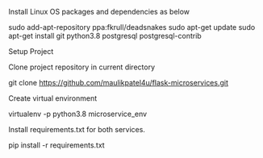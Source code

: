Install Linux OS packages and dependencies as below

sudo add-apt-repository ppa:fkrull/deadsnakes
sudo apt-get update
sudo apt-get install git python3.8 postgresql postgresql-contrib

Setup Project

Clone project repository in current directory

git clone https://github.com/maulikpatel4u/flask-microservices.git

Create virtual environment

virtualenv -p python3.8 microservice_env

Install requirements.txt for both services.

pip install -r requirements.txt

